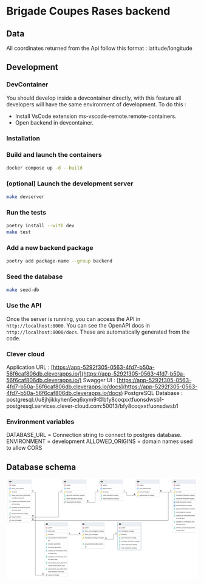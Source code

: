 # Brigade Coupes Rases backend

## Data

All coordinates returned from the Api follow this format : latitude/longitude

## Development

### DevContainer

You should develop inside a devcontainer directly, with this feature all developers will have the same environment of development.
To do this :

- Install VsCode extension ms-vscode-remote.remote-containers.
- Open backend in devcontainer.

### Installation

### Build and launch the containers

```bash
docker compose up -d --build
```

### (optional) Launch the development server

```bash
make devserver
```

### Run the tests

```bash
poetry install --with dev
make test
```

### Add a new backend package

```bash
poetry add package-name --group backend
```

### Seed the database

```bash
make seed-db
```

### Use the API

Once the server is running, you can access the API in `http://localhost:8000`.
You can see the OpenAPI docs in `http://localhost:8000/docs`. These are automatically generated from the code.

### Clever cloud

Application URL : [https://app-5292f305-0563-4fd7-b50a-56f6caf806db.cleverapps.io/](https://app-5292f305-0563-4fd7-b50a-56f6caf806db.cleverapps.io/)
Swagger UI : [https://app-5292f305-0563-4fd7-b50a-56f6caf806db.cleverapps.io/docs](https://app-5292f305-0563-4fd7-b50a-56f6caf806db.cleverapps.io/docs)
PostgreSQL Database : postgresql://u8jhjikkyhen5eq6xym9:<password in keepass>@bfy8coqxxtfuonsdwsb1-postgresql.services.clever-cloud.com:50013/bfy8coqxxtfuonsdwsb1

### Environment variables

DATABASE_URL = Connection string to connect to postgres database.
ENVIRONMENT = development
ALLOWED_ORIGINS = domain names used to allow CORS

## Database schema

![](./database_schema.png)
